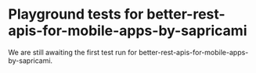 # Playground tests for better-rest-apis-for-mobile-apps-by-sapricami
We are still awaiting the first test run for better-rest-apis-for-mobile-apps-by-sapricami.
